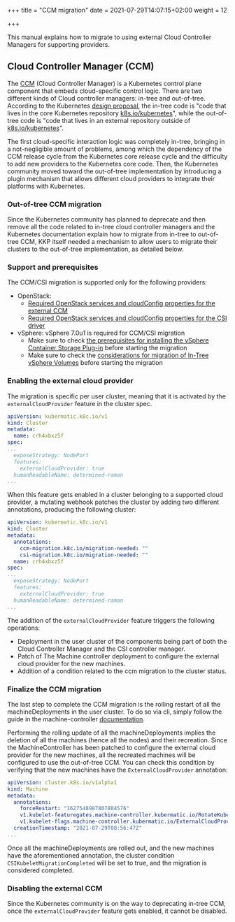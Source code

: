 +++
title = "CCM migration"
date = 2021-07-29T14:07:15+02:00
weight = 12

+++

This manual explains how to migrate to using external Cloud Controller Managers for supporting providers.

## Cloud Controller Manager (CCM)

The [CCM](https://kubernetes.io/docs/concepts/architecture/cloud-controller/) (Cloud Controller Manager) is a Kubernetes
control plane component that embeds cloud-specific control logic. There are two different kinds of Cloud controller managers:
in-tree and out-of-tree. According to the Kubernetes [design proposal](https://github.com/kubernetes/enhancements/tree/master/keps/sig-cloud-provider/2395-removing-in-tree-cloud-providers),
the in-tree code is "code that lives in the core Kubernetes repository [k8s.io/kubernetes](https://github.com/kubernetes/kubernetes/)",
while the out-of-tree code is "code that lives in an external repository outside of [k8s.io/kubernetes](https://github.com/kubernetes/kubernetes/)".

The first cloud-specific interaction logic was completely in-tree, bringing in a not-negligible amount of problems, 
among which the dependency of the CCM release cycle from the Kubernetes core release cycle and the difficulty to add new providers
to the Kubernetes core code. Then, the Kubernetes community moved toward the out-of-tree implementation by introducing
a plugin mechanism that allows different cloud providers to integrate their platforms with Kubernetes.

### Out-of-tree CCM migration

Since the Kubernetes community has planned to deprecate and then remove all the code related to in-tree cloud
controller managers and the Kubernetes documentation explain how to migrate from in-tree to out-of-tree CCM, KKP itself
needed a mechanism to allow users to migrate their clusters to the out-of-tree implementation, as detailed below.

### Support and prerequisites

The CCM/CSI migration is supported only for the following providers:
* OpenStack: 
  * [Required OpenStack services and cloudConfig properties for the external
    CCM][openstack-ccm-reqs]
  * [Required OpenStack services and cloudConfig properties for the CSI
    driver][openstack-csi-reqs]
* vSphere: vSphere 7.0u1 is required for CCM/CSI migration
  * Make sure to check [the prerequisites for installing the vSphere Container
    Storage Plug-in][vsphere-csi-reqs] before starting the migration
  * Make sure to check the [considerations for migration of In-Tree vSphere
    Volumes][vsphere-csi-considerations] before starting the migration

### Enabling the external cloud provider

The migration is specific per user cluster, meaning that it is activated by the `externalCloudProvider` feature in the
cluster spec.

```yaml
apiVersion: kubermatic.k8c.io/v1
kind: Cluster
metadata:
  name: crh4xbxz5f
spec:
...
  exposeStrategy: NodePort
  features:
    externalCloudProvider: true
  humanReadableName: determined-raman
...
```

When this feature gets enabled in a cluster belonging to a supported cloud provider, a mutating webhook patches the cluster
by adding two different annotations, producing the following cluster:

```yaml
apiVersion: kubermatic.k8c.io/v1
kind: Cluster
metadata:
  annotations:
    ccm-migration.k8c.io/migration-needed: ""
    csi-migration.k8c.io/migration-needed: ""
  name: crh4xbxz5f
spec:
...
  exposeStrategy: NodePort
  features:
    externalCloudProvider: true
  humanReadableName: determined-raman
...
```

The addition of the `externalCloudProvider` feature triggers the following operations:
* Deployment in the user cluster of the components being part of both the Cloud Controller Manager and the CSI controller
manager.
* Patch of The Machine controller deployment to configure the external cloud provider for the new machines.
* Addition of a condition related to the ccm migration to the cluster status.

### Finalize the CCM migration

The last step to complete the CCM migration is the rolling restart of all the machineDeployments in the user cluster. 
To do so via  cli, simply follow the guide in the machine-controller [documentation](https://docs.kubermatic.com/kubeone/master/cheat_sheets/rollout_machinedeployment/).

Performing the rolling update of all the machineDeployments implies the deletion of all the machines (hence all the nodes) and
their recreation. Since the MachineController has been patched to configure the external cloud provider for the new machines,
all the recreated machines will be configured to use the out-of-tree CCM. You can check this condition by verifying that
the new machines have the `ExternalCloudProvider` annotation:

```yaml
apiVersion: cluster.k8s.io/v1alpha1
kind: Machine
metadata:
  annotations:
    forceRestart: "1627548987807804576"
    v1.kubelet-featuregates.machine-controller.kubermatic.io/RotateKubeletServerCertificate: "true"
    v1.kubelet-flags.machine-controller.kubermatic.io/ExternalCloudProvider: "true"
  creationTimestamp: "2021-07-29T08:56:47Z"
...
```

Once all the machineDeployments are rolled out, and the new machines have the aforementioned annotation, the cluster
condition `CSIKubeletMigrationCompleted` will be set to true, and the migration is considered completed.

### Disabling the external CCM

Since the Kubernetes community is on the way to deprecating in-tree CCM, once the `externalCloudProvider` feature gets
enabled, it cannot be disabled.

[openstack-ccm-reqs]: https://github.com/kubernetes/cloud-provider-openstack/blob/721615aa256bbddbd481cfb4a887c3ab180c5563/docs/openstack-cloud-controller-manager/using-openstack-cloud-controller-manager.md
[openstack-csi-reqs]: https://github.com/kubernetes/cloud-provider-openstack/blob/3801bccc264cb75fd8aa0c84785b9385f234c156/docs/cinder-csi-plugin/using-cinder-csi-plugin.md
[vsphere-csi-reqs]: https://docs.vmware.com/en/VMware-vSphere-Container-Storage-Plug-in/2.0/vmware-vsphere-csp-getting-started/GUID-0AB6E692-AA47-4B6A-8CEA-38B754E16567.html
[vsphere-csi-considerations]: https://docs.vmware.com/en/VMware-vSphere-Container-Storage-Plug-in/2.0/vmware-vsphere-csp-getting-started/GUID-968D421F-D464-4E22-8127-6CB9FF54423F.html#considerations-for-migration-of-intree-vsphere-volumes-0

